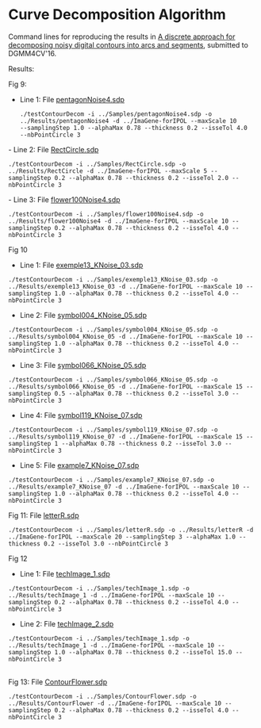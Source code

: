 # Curve Decomposition Algorithm

Command lines for reproducing the results in <a href="https://hal.inria.fr/hal-01375089">A discrete approach for decomposing noisy digital contours into arcs and segments</a>, submitted to DGMM4CV'16.

Results:

Fig 9:
- Line 1: File <a href="https://github.com/ngophuc/CurveDecomposition/blob/master/Samples/pentagonNoise4.sdp">pentagonNoise4.sdp</a> <pre class="code highlight js-syntax-highlight plaintext">
<code>./testContourDecom -i ../Samples/pentagonNoise4.sdp -o ../Results/pentagonNoise4 -d ../ImaGene-forIPOL --maxScale 10 --samplingStep 1.0 --alphaMax 0.78 --thickness 0.2 --isseTol 4.0 --nbPointCircle 3</code>
</pre>
- Line 2: File <a href="https://github.com/ngophuc/CurveDecomposition/blob/master/Samples/RectCircle.sdp">RectCircle.sdp</a>
<pre class="code highlight js-syntax-highlight plaintext">
<code>./testContourDecom -i ../Samples/RectCircle.sdp -o ../Results/RectCircle -d ../ImaGene-forIPOL --maxScale 5 --samplingStep 0.2 --alphaMax 0.78 --thickness 0.2 --isseTol 2.0 --nbPointCircle 3</code>
</pre>
- Line 3: File <a href="https://github.com/ngophuc/CurveDecomposition/blob/master/Samples/flower100Noise4.sdp">flower100Noise4.sdp</a>
<pre class="code highlight js-syntax-highlight plaintext">
<code>./testContourDecom -i ../Samples/flower100Noise4.sdp -o ../Results/flower100Noise4 -d ../ImaGene-forIPOL --maxScale 10 --samplingStep 0.2 --alphaMax 0.78 --thickness 0.2 --isseTol 4.0 --nbPointCircle 3</code>
</pre>

Fig 10
- Line 1: File <a href="https://github.com/ngophuc/CurveDecomposition/blob/master/Samples/exemple13_KNoise_03.sdp">exemple13_KNoise_03.sdp</a>
<pre class="code highlight js-syntax-highlight plaintext">
<code>./testContourDecom -i ../Samples/exemple13_KNoise_03.sdp -o ../Results/exemple13_KNoise_03 -d ../ImaGene-forIPOL --maxScale 10 --samplingStep 1.0 --alphaMax 0.78 --thickness 0.2 --isseTol 4.0 --nbPointCircle 3</code>
</pre>
- Line 2: File <a href="https://github.com/ngophuc/CurveDecomposition/blob/master/Samples/symbol004_KNoise_05.sdp">symbol004_KNoise_05.sdp</a>
<pre class="code highlight js-syntax-highlight plaintext">
<code>./testContourDecom -i ../Samples/symbol004_KNoise_05.sdp -o ../Results/symbol004_KNoise_05 -d ../ImaGene-forIPOL --maxScale 10 --samplingStep 1.0 --alphaMax 0.78 --thickness 0.2 --isseTol 4.0 --nbPointCircle 3</code>
</pre>
- Line 3: File <a href="https://github.com/ngophuc/CurveDecomposition/blob/master/Samples/symbol066_KNoise_05.sdp">symbol066_KNoise_05.sdp</a>
<pre class="code highlight js-syntax-highlight plaintext">
<code>./testContourDecom -i ../Samples/symbol066_KNoise_05.sdp -o ../Results/symbol066_KNoise_05 -d ../ImaGene-forIPOL --maxScale 15 --samplingStep 0.5 --alphaMax 0.78 --thickness 0.2 --isseTol 3.0 --nbPointCircle 3</code>
</pre>
- Line 4: File <a href="https://github.com/ngophuc/CurveDecomposition/blob/master/Samples/symbol119_KNoise_07.sdp">symbol119_KNoise_07.sdp</a>
<pre class="code highlight js-syntax-highlight plaintext">
<code>./testContourDecom -i ../Samples/symbol119_KNoise_07.sdp -o ../Results/symbol119_KNoise_07 -d ../ImaGene-forIPOL --maxScale 15 --samplingStep 1 --alphaMax 0.78 --thickness 0.2 --isseTol 3.0 --nbPointCircle 3</code>
</pre>
- Line 5: File <a href="https://github.com/ngophuc/CurveDecomposition/blob/master/Samples/example7_KNoise_07.sdp">example7_KNoise_07.sdp</a>
<pre class="code highlight js-syntax-highlight plaintext">
<code>./testContourDecom -i ../Samples/example7_KNoise_07.sdp -o ../Results/example7_KNoise_07 -d ../ImaGene-forIPOL --maxScale 10 --samplingStep 1.0 --alphaMax 0.78 --thickness 0.2 --isseTol 4.0 --nbPointCircle 3</code>
</pre>

Fig 11: File <a href="https://github.com/ngophuc/CurveDecomposition/blob/master/Samples/letterR.sdp">letterR.sdp</a>
<pre class="code highlight js-syntax-highlight plaintext">
<code>./testContourDecom -i ../Samples/letterR.sdp -o ../Results/letterR -d ../ImaGene-forIPOL --maxScale 20 --samplingStep 3 --alphaMax 1.0 --thickness 0.2 --isseTol 3.0 --nbPointCircle 3</code>
</pre>

Fig 12
- Line 1: File <a href="https://github.com/ngophuc/CurveDecomposition/blob/master/Samples/techImage_1.sdp">techImage_1.sdp</a>
<pre class="code highlight js-syntax-highlight plaintext">
<code>./testContourDecom -i ../Samples/techImage_1.sdp -o ../Results/techImage_1 -d ../ImaGene-forIPOL --maxScale 10 --samplingStep 0.2 --alphaMax 0.78 --thickness 0.2 --isseTol 4.0 --nbPointCircle 3</code>
</pre>
- Line 2: File <a href="https://github.com/ngophuc/CurveDecomposition/blob/master/Samples/techImage_2.sdp">techImage_2.sdp</a>
<pre class="code highlight js-syntax-highlight plaintext">
<code>./testContourDecom -i ../Samples/techImage_1.sdp -o ../Results/techImage_1 -d ../ImaGene-forIPOL --maxScale 10 --samplingStep 1.0 --alphaMax 0.78 --thickness 0.2 --isseTol 15.0 --nbPointCircle 3
</code>
</pre>

Fig 13: File <a href="https://github.com/ngophuc/CurveDecomposition/blob/master/Samples/ContourFlower.sdp">ContourFlower.sdp</a>
<pre class="code highlight js-syntax-highlight plaintext">
<code>./testContourDecom -i ../Samples/ContourFlower.sdp -o ../Results/ContourFlower -d ../ImaGene-forIPOL --maxScale 10 --samplingStep 0.2 --alphaMax 0.78 --thickness 0.2 --isseTol 4.0 --nbPointCircle 3</code>
</pre>
